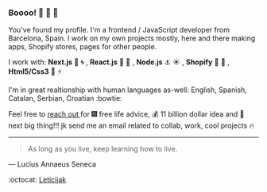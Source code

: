  ### Boooo! :ghost: :ghost: :ghost:

You've found my profile.
I'm a frontend / JavaScript developer from Barcelona, Spain. 
I work on my own projects mostly, here and there making apps, Shopify stores, pages for other people.

I work with:  	**Next.js** :speedboat: :cyclone: ,  **React.js** :ship: :ocean: ,  **Node.js**  :anchor: :sunny: , **Shopify** :bullettrain_front: :foggy: , **Html5/Css3** :roller_coaster: :zap:

I'm in great realtionship with human languages as-well: English, Spanish, Catalan, Serbian, Croatian :bowtie:

Feel free to [reach out ](mailto:faustofelus84@gmail.com) for  :fireworks:  free life advice,  :moneybag:  11 billion dollar idea and  :sparkler:  next big thing!!!
jk send me an email related to collab, work, cool projects :fire:

---

> As long as you live, keep learning how to live.

— Lucius Annaeus Seneca

:octocat: [Leticijak](https://github.com/Leticijak)
